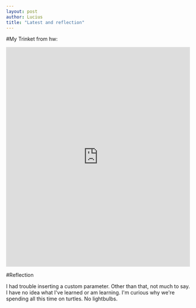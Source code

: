 ```yaml
---
layout: post
author: Lucius
title: "Latest and reflection"
---
```


#My Trinket from hw:

<iframe src="https://trinket.io/embed/python/bf3f5af1c2" width="100%" height="600" frameborder="0" marginwidth="0" marginheight="0" allowfullscreen></iframe>


#Reflection

I had trouble inserting a custom parameter. Other than that, not much to say. I have no idea what I've learned or am learning. I'm curious why we're spending all this time on turtles. No lightbulbs.
